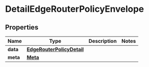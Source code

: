 

# DetailEdgeRouterPolicyEnvelope


## Properties

| Name | Type | Description | Notes |
|------------ | ------------- | ------------- | -------------|
|**data** | [**EdgeRouterPolicyDetail**](EdgeRouterPolicyDetail.md) |  |  |
|**meta** | [**Meta**](Meta.md) |  |  |



